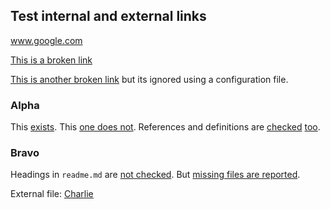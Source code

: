 
## Test internal and external links

www.google.com

[This is a broken link](https://www.exampleexample.cox)

[This is another broken link](http://ignored-domain.com) but its ignored using a
configuration file. 

### Alpha

This [exists](#alpha).
This [one does not](#does-not).
References and definitions are [checked][alpha] [too][charlie].

### Bravo

Headings in `readme.md` are [not checked](file1.md#bravo).
But [missing files are reported](missing-example.js).

[alpha]: #alpha
[charlie]: #charlie

External file: [Charlie](./file2.md/#charlie)